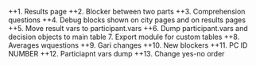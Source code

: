 ++1. Results page
++2. Blocker between two parts
++3. Comprehension questions
++4. Debug blocks shown on city pages and on results pages
++5. Move result vars to participant.vars
++6. Dump participant.vars and decision objects to main table
7. Export module for custom tables
++8. Averages wquestions
++9. Gari changes
++10. New blockers
++11. PC ID NUMBER
++12. Particiapnt vars dump
++13. Change yes-no order